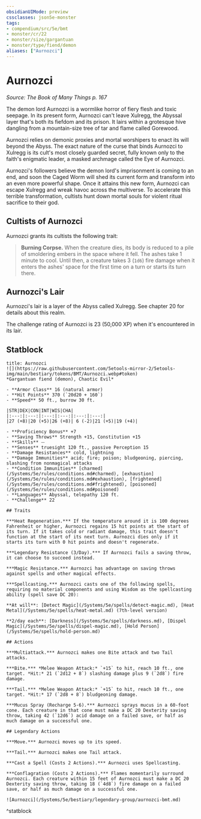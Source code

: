 ```yaml
---
obsidianUIMode: preview
cssclasses: json5e-monster
tags:
- compendium/src/5e/bmt
- monster/cr/22
- monster/size/gargantuan
- monster/type/fiend/demon
aliases: ["Aurnozci"]
---
```

# Aurnozci
*Source: The Book of Many Things p. 167*  

The demon lord Aurnozci is a wormlike horror of fiery flesh and toxic seepage. In its present form, Aurnozci can't leave Xulregg, the Abyssal layer that's both its fiefdom and its prison. It lairs within a grotesque hive dangling from a mountain-size tree of tar and flame called Gorewood.

Aurnozci relies on demonic proxies and mortal worshipers to enact its will beyond the Abyss. The exact nature of the curse that binds Aurnozci to Xulregg is its cult's most closely guarded secret, fully known only to the faith's enigmatic leader, a masked archmage called the Eye of Aurnozci.

Aurnozci's followers believe the demon lord's imprisonment is coming to an end, and soon the Caged Worm will shed its current form and transform into an even more powerful shape. Once it attains this new form, Aurnozci can escape Xulregg and wreak havoc across the multiverse. To accelerate this terrible transformation, cultists hunt down mortal souls for violent ritual sacrifice to their god.

## Cultists of Aurnozci

Aurnozci grants its cultists the following trait:

> **Burning Corpse.** When the creature dies, its body is reduced to a pile of smoldering embers in the space where it fell. The ashes take 1 minute to cool. Until then, a creature takes 3 (`1d6`) fire damage when it enters the ashes' space for the first time on a turn or starts its turn there.

## Aurnozci's Lair

Aurnozci's lair is a layer of the Abyss called Xulregg. See chapter 20 for details about this realm.

The challenge rating of Aurnozci is 23 (50,000 XP) when it's encountered in its lair.

## Statblock

```ad-statblock
title: Aurnozci
![](https://raw.githubusercontent.com/5etools-mirror-2/5etools-img/main/bestiary/tokens/BMT/Aurnozci.webp#token)
*Gargantuan fiend (demon), Chaotic Evil*

- **Armor Class** 16 (natural armor)
- **Hit Points** 370 (`20d20 + 160`)
- **Speed** 50 ft., burrow 30 ft.

|STR|DEX|CON|INT|WIS|CHA|
|:---:|:---:|:---:|:---:|:---:|:---:|
|27 (+8)|20 (+5)|26 (+8)| 6 (-2)|21 (+5)|19 (+4)|

- **Proficiency Bonus** +7
- **Saving Throws** Strength +15, Constitution +15
- **Skills** ⏤
- **Senses** truesight 120 ft., passive Perception 15
- **Damage Resistances** cold, lightning
- **Damage Immunities** acid; fire; poison; bludgeoning, piercing, slashing from nonmagical attacks
- **Condition Immunities** [charmed](/Systems/5e/rules/conditions.md#charmed), [exhaustion](/Systems/5e/rules/conditions.md#exhaustion), [frightened](/Systems/5e/rules/conditions.md#frightened), [poisoned](/Systems/5e/rules/conditions.md#poisoned)
- **Languages** Abyssal, telepathy 120 ft.
- **Challenge** 22

## Traits

***Heat Regeneration.*** If the temperature around it is 100 degrees Fahrenheit or higher, Aurnozci regains 15 hit points at the start of its turn. If it takes cold or radiant damage, this trait doesn't function at the start of its next turn. Aurnozci dies only if it starts its turn with 0 hit points and doesn't regenerate.

***Legendary Resistance (3/Day).*** If Aurnozci fails a saving throw, it can choose to succeed instead.

***Magic Resistance.*** Aurnozci has advantage on saving throws against spells and other magical effects.

***Spellcasting.*** Aurnozci casts one of the following spells, requiring no material components and using Wisdom as the spellcasting ability (spell save DC 20):

**At will**: [Detect Magic](/Systems/5e/spells/detect-magic.md), [Heat Metal](/Systems/5e/spells/heat-metal.md) (7th-level version)

**2/day each**: [Darkness](/Systems/5e/spells/darkness.md), [Dispel Magic](/Systems/5e/spells/dispel-magic.md), [Hold Person](/Systems/5e/spells/hold-person.md)

## Actions

***Multiattack.*** Aurnozci makes one Bite attack and two Tail attacks.

***Bite.*** *Melee Weapon Attack:* `+15` to hit, reach 10 ft., one target. *Hit:* 21 (`2d12 + 8`) slashing damage plus 9 (`2d8`) fire damage.

***Tail.*** *Melee Weapon Attack:* `+15` to hit, reach 10 ft., one target. *Hit:* 17 (`2d8 + 8`) bludgeoning damage.

***Mucus Spray (Recharge 5-6).*** Aurnozci sprays mucus in a 60-foot cone. Each creature in that cone must make a DC 20 Dexterity saving throw, taking 42 (`12d6`) acid damage on a failed save, or half as much damage on a successful one.

## Legendary Actions

***Move.*** Aurnozci moves up to its speed.

***Tail.*** Aurnozci makes one Tail attack.

***Cast a Spell (Costs 2 Actions).*** Aurnozci uses Spellcasting.

***Conflagration (Costs 2 Actions).*** Flames momentarily surround Aurnozci. Each creature within 15 feet of Aurnozci must make a DC 20 Dexterity saving throw, taking 18 (`4d8`) fire damage on a failed save, or half as much damage on a successful one.

![Aurnozci](/Systems/5e/bestiary/legendary-group/aurnozci-bmt.md)
```
^statblock